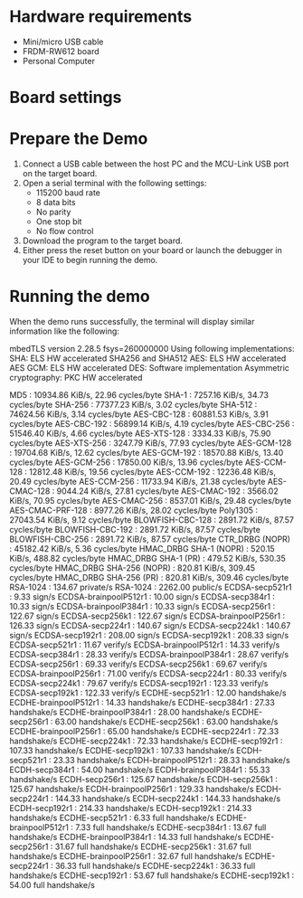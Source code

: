 Hardware requirements
=====================
- Mini/micro USB cable
- FRDM-RW612 board
- Personal Computer

Board settings
==============

Prepare the Demo
================
1.  Connect a USB cable between the host PC and the MCU-Link USB port on the target board. 
2.  Open a serial terminal with the following settings:
    - 115200 baud rate
    - 8 data bits
    - No parity
    - One stop bit
    - No flow control
3.  Download the program to the target board.
4.  Either press the reset button on your board or launch the debugger in your IDE to begin running the demo.


Running the demo
================
When the demo runs successfully, the terminal will display similar information like the following:

mbedTLS version 2.28.5
fsys=260000000
Using following implementations:
  SHA: ELS HW accelerated SHA256 and SHA512
  AES: ELS HW accelerated
  AES GCM: ELS HW accelerated
  DES: Software implementation
  Asymmetric cryptography: PKC HW accelerated

  MD5                      :  10934.86 KiB/s,   22.96 cycles/byte
  SHA-1                    :  7257.16 KiB/s,   34.73 cycles/byte
  SHA-256                  :  77377.23 KiB/s,    3.02 cycles/byte
  SHA-512                  :  74624.56 KiB/s,    3.14 cycles/byte
  AES-CBC-128              :  60881.53 KiB/s,    3.91 cycles/byte
  AES-CBC-192              :  56899.14 KiB/s,    4.19 cycles/byte
  AES-CBC-256              :  51546.40 KiB/s,    4.66 cycles/byte
  AES-XTS-128              :  3334.33 KiB/s,   75.90 cycles/byte
  AES-XTS-256              :  3247.79 KiB/s,   77.93 cycles/byte
  AES-GCM-128              :  19704.68 KiB/s,   12.62 cycles/byte
  AES-GCM-192              :  18570.88 KiB/s,   13.40 cycles/byte
  AES-GCM-256              :  17850.00 KiB/s,   13.96 cycles/byte
  AES-CCM-128              :  12812.48 KiB/s,   19.56 cycles/byte
  AES-CCM-192              :  12236.48 KiB/s,   20.49 cycles/byte
  AES-CCM-256              :  11733.94 KiB/s,   21.38 cycles/byte
  AES-CMAC-128             :  9044.24 KiB/s,   27.81 cycles/byte
  AES-CMAC-192             :  3566.02 KiB/s,   70.95 cycles/byte
  AES-CMAC-256             :  8537.01 KiB/s,   29.48 cycles/byte
  AES-CMAC-PRF-128         :  8977.26 KiB/s,   28.02 cycles/byte
  Poly1305                 :  27043.54 KiB/s,    9.12 cycles/byte
  BLOWFISH-CBC-128         :  2891.72 KiB/s,   87.57 cycles/byte
  BLOWFISH-CBC-192         :  2891.72 KiB/s,   87.57 cycles/byte
  BLOWFISH-CBC-256         :  2891.72 KiB/s,   87.57 cycles/byte
  CTR_DRBG (NOPR)          :  45182.42 KiB/s,    5.36 cycles/byte
  HMAC_DRBG SHA-1 (NOPR)   :  520.15 KiB/s,  488.82 cycles/byte
  HMAC_DRBG SHA-1 (PR)     :  479.52 KiB/s,  530.35 cycles/byte
  HMAC_DRBG SHA-256 (NOPR) :  820.81 KiB/s,  309.45 cycles/byte
  HMAC_DRBG SHA-256 (PR)   :  820.81 KiB/s,  309.46 cycles/byte
  RSA-1024                 :  134.67 private/s
  RSA-1024                 :  2262.00  public/s
  ECDSA-secp521r1          :    9.33 sign/s
  ECDSA-brainpoolP512r1    :   10.00 sign/s
  ECDSA-secp384r1          :   10.33 sign/s
  ECDSA-brainpoolP384r1    :   10.33 sign/s
  ECDSA-secp256r1          :  122.67 sign/s
  ECDSA-secp256k1          :  122.67 sign/s
  ECDSA-brainpoolP256r1    :  126.33 sign/s
  ECDSA-secp224r1          :  140.67 sign/s
  ECDSA-secp224k1          :  140.67 sign/s
  ECDSA-secp192r1          :  208.00 sign/s
  ECDSA-secp192k1          :  208.33 sign/s
  ECDSA-secp521r1          :   11.67 verify/s
  ECDSA-brainpoolP512r1    :   14.33 verify/s
  ECDSA-secp384r1          :   28.33 verify/s
  ECDSA-brainpoolP384r1    :   28.67 verify/s
  ECDSA-secp256r1          :   69.33 verify/s
  ECDSA-secp256k1          :   69.67 verify/s
  ECDSA-brainpoolP256r1    :   71.00 verify/s
  ECDSA-secp224r1          :   80.33 verify/s
  ECDSA-secp224k1          :   79.67 verify/s
  ECDSA-secp192r1          :  123.33 verify/s
  ECDSA-secp192k1          :  122.33 verify/s
  ECDHE-secp521r1          :   12.00 handshake/s
  ECDHE-brainpoolP512r1    :   14.33 handshake/s
  ECDHE-secp384r1          :   27.33 handshake/s
  ECDHE-brainpoolP384r1    :   28.00 handshake/s
  ECDHE-secp256r1          :   63.00 handshake/s
  ECDHE-secp256k1          :   63.00 handshake/s
  ECDHE-brainpoolP256r1    :   65.00 handshake/s
  ECDHE-secp224r1          :   72.33 handshake/s
  ECDHE-secp224k1          :   72.33 handshake/s
  ECDHE-secp192r1          :  107.33 handshake/s
  ECDHE-secp192k1          :  107.33 handshake/s
  ECDH-secp521r1           :   23.33 handshake/s
  ECDH-brainpoolP512r1     :   28.33 handshake/s
  ECDH-secp384r1           :   54.00 handshake/s
  ECDH-brainpoolP384r1     :   55.33 handshake/s
  ECDH-secp256r1           :  125.67 handshake/s
  ECDH-secp256k1           :  125.67 handshake/s
  ECDH-brainpoolP256r1     :  129.33 handshake/s
  ECDH-secp224r1           :  144.33 handshake/s
  ECDH-secp224k1           :  144.33 handshake/s
  ECDH-secp192r1           :  214.33 handshake/s
  ECDH-secp192k1           :  214.33 handshake/s
  ECDHE-secp521r1          :    6.33 full handshake/s
  ECDHE-brainpoolP512r1    :    7.33 full handshake/s
  ECDHE-secp384r1          :   13.67 full handshake/s
  ECDHE-brainpoolP384r1    :   14.33 full handshake/s
  ECDHE-secp256r1          :   31.67 full handshake/s
  ECDHE-secp256k1          :   31.67 full handshake/s
  ECDHE-brainpoolP256r1    :   32.67 full handshake/s
  ECDHE-secp224r1          :   36.33 full handshake/s
  ECDHE-secp224k1          :   36.33 full handshake/s
  ECDHE-secp192r1          :   53.67 full handshake/s
  ECDHE-secp192k1          :   54.00 full handshake/s    